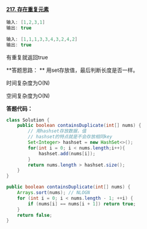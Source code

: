#### [217. 存在重复元素](https://leetcode-cn.com/problems/contains-duplicate/)

```java
输入: [1,2,3,1]
输出: true
    
输入: [1,1,1,3,3,4,3,2,4,2]
输出: true
```

有重复就返回true

**答题思路： ** 用set存放值，最后判断长度是否一样。

时间复杂度为O(N)

空间复杂度为O(N)

**答题代码：**

```java
class Solution {
    public boolean containsDuplicate(int[] nums) {
        // 用hashset存放数据，值
        // hashset的特点就是不会存放相同key
        Set<Integer> hashset = new HashSet<>();
        for(int i = 0; i < nums.length;i++){
            hashset.add(nums[i]);
        }
        return nums.length > hashset.size();
    }
}
```

```JAVA
public boolean containsDuplicate(int[] nums) {
    Arrays.sort(nums); // NLOGN
    for (int i = 0; i < nums.length - 1; ++i) {
        if (nums[i] == nums[i + 1]) return true;
    }
    return false;
}
```

